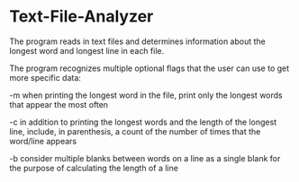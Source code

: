 # Text-File-Analyzer

The program reads in text files and determines information about the longest word and longest line in each file.

The program recognizes multiple optional flags that the user can use to get more specific data:

-m when printing the longest word in the file, print only the longest words that appear the most often

-c in addition to printing the longest words and the length of the longest line, include, in parenthesis, a count of the number   of times that the word/line appears

-b consider multiple blanks between words on a line as a single blank for the purpose of calculating the length of a line
